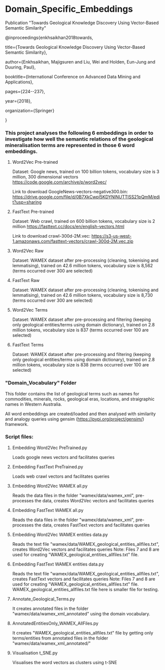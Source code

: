# Domain_Specific_Embeddings

Publication "Towards Geological Knowledge Discovery Using Vector-Based Semantic Similarity"

@inproceedings{enkhsaikhan2018towards,

  title={Towards Geological Knowledge Discovery Using Vector-Based Semantic Similarity},
  
  author={Enkhsaikhan, Majigsuren and Liu, Wei and Holden, Eun-Jung and Duuring, Paul},
  
  booktitle={International Conference on Advanced Data Mining and Applications},
  
  pages={224--237},
  
  year={2018},
  
  organization={Springer}
  
}

### This project analyses the following 6 embeddings in order to investigate how well the semantic relations of the geological mineralisation terms are represented in those 6 word embeddings.

1. Word2Vec Pre-trained

   Dataset: Google news, trained on 100 billion tokens, vocabulary size is 3 million, 300 dimensional vectors
   https://code.google.com/archive/p/word2vec/
   
   Link to download GoogleNews-vectors-negative300.bin: https://drive.google.com/file/d/0B7XkCwpI5KDYNlNUTTlSS21pQmM/edit?usp=sharing   
   
2. FastText Pre-trained

   Dataset: Web crawl, trained on 600 billion tokens, vocabulary size is 2 million
   https://fasttext.cc/docs/en/english-vectors.html
   
   Link to download crawl-300d-2M.vec: https://s3-us-west-1.amazonaws.com/fasttext-vectors/crawl-300d-2M.vec.zip

3. Word2Vec Raw

   Dataset: WAMEX dataset after pre-processing (cleaning, tokenising and lemmatising),
   trained on 42.6 million tokens,
   vocabulary size is 8,562 (terms occurred over 300 are selected)   

4. FastText Raw

   Dataset: WAMEX dataset after pre-processing (cleaning, tokenising and lemmatising),
   trained on 42.6 million tokens,
   vocabulary size is 8,730 (terms occurred over 300 are selected)

5. Word2Vec Terms

   Dataset: WAMEX dataset after pre-processing and filtering (keeping only geological entities/terms using domain dictionary),
   trained on 2.8 million tokens,
   vocabulary size is 837 (terms occurred over 100 are selected)

6. FastText Terms

   Dataset: WAMEX dataset after pre-processing and filtering (keeping only geological entities/terms  using domain dictionary),
   trained on 2.8 million tokens,
   vocabulary size is 838 (terms occurred over 100 are selected)
   
### "Domain_Vocabulary" Folder
This folder contains the list of geological terms such as names for commodities, minerals, rocks, geological eras, locations, and straigraphic names in Western Australia.

All word embeddings are created/loaded and then analysed with similarity and analogy queries using gensim (https://pypi.org/project/gensim/) framework.

### Script files:
1. Embedding Word2Vec PreTrained.py

   Loads google news vectors and facilitates queries
   
2. Embedding FastText PreTrained.py

   Loads web crawl vectors and facilitates queries

3. Embedding Word2Vec WAMEX all.py

   Reads the data files in the folder "wamex/data/wamex_xml", pre-processes the data, creates Word2Vec vectors and facilitates queries

4. Embedding FastText WAMEX all.py

   Reads the data files in the folder "wamex/data/wamex_xml", pre-processes the data, creates FastText vectors and facilitates queries

5. Embedding Word2Vec WAMEX entities data.py

   Reads the text file "wamex/data/WAMEX_geological_entities_allfiles.txt", creates Word2Vec vectors and facilitates queries
   Note: Files 7 and 8 are used for creating "WAMEX_geological_entities_allfiles.txt" file.
   
6. Embedding FastText WAMEX entities data.py

   Reads the text file "wamex/data/WAMEX_geological_entities_allfiles.txt", creates FastText vectors and facilitates queries
   Note: Files 7 and 8 are used for creating "WAMEX_geological_entities_allfiles.txt" file. WAMEX_geological_entities_allfiles.txt file here is smaller file for testing.

7. Annotate_Geological_Terms.py

   It creates annotated files in the folder "wamex/data/wamex_xml_annotated" using the domain vocabulary.
   
8. AnnotatedEntitiesOnly_WAMEX_AllFiles.py

   It creates "WAMEX_geological_entities_allfiles.txt" file by getting only terms/entities from annotated files in the folder "wamex/data/wamex_xml_annotated/"
   
9. Visualisation t_SNE.py

   Visualises the word vectors as clusters using t-SNE

